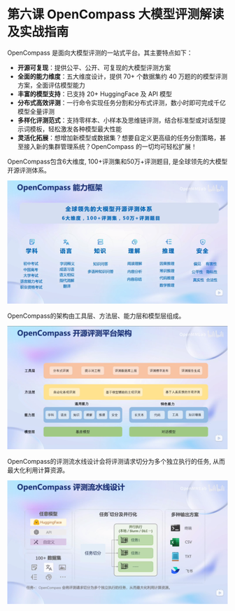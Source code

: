 # 第六课 OpenCompass 大模型评测解读及实战指南

OpenCompass 是面向大模型评测的一站式平台。其主要特点如下：

- **开源可复现**：提供公平、公开、可复现的大模型评测方案
- **全面的能力维度**：五大维度设计，提供 70+ 个数据集约 40 万题的的模型评测方案，全面评估模型能力
- **丰富的模型支持**：已支持 20+ HuggingFace 及 API 模型
- **分布式高效评测**：一行命令实现任务分割和分布式评测，数小时即可完成千亿模型全量评测
- **多样化评测范式**：支持零样本、小样本及思维链评测，结合标准型或对话型提示词模板，轻松激发各种模型最大性能
- **灵活化拓展**：想增加新模型或数据集？想要自定义更高级的任务分割策略，甚至接入新的集群管理系统？OpenCompass 的一切均可轻松扩展！



OpenCompass包含6大维度, 100+评测集和50万+评测题目, 是全球领先的大模型开源评测体系。

![](images/lesson6_3.png)

OpenCompass的架构由工具层、方法层、能力层和模型层组成。

![](images/lesson6_1.png)

OpenCompass的评测流水线设计会将评测请求切分为多个独立执行的任务, 从而最大化利用计算资源。

![](images/lesson6_2.png)